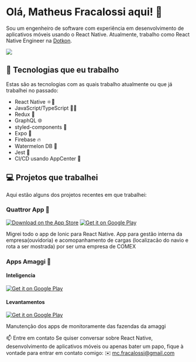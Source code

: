 # Olá, Matheus Fracalossi aqui! 👋
Sou um engenheiro de software com experiência em desenvolvimento de aplicativos móveis usando o React Native. Atualmente, trabalho como React Native Engineer na [Dotkon](https://www.dotkon.com.br/).

  <a href="https://www.linkedin.com/in/matheus-fracalossi/" target="_blank"><img src="https://img.shields.io/badge/-LinkedIn-0078D4?style=flat&logo=linkedin&logoColor=white" target="_blank"></a> 


## 🚀 Tecnologias que eu trabalho

Estas são as tecnologias com as quais trabalho atualmente ou que já trabalhei no passado:
- React Native ⚛️📱
- JavaScript/TypeScript 🧑‍💻
- Redux 🔄
- GraphQL 🌐
- styled-components 💅
- Expo 📱
- Firebase 🔥
- Watermelon DB 🍉
- Jest 🤡
- CI/CD usando AppCenter 📲

## 💻 Projetos que trabalhei
Aqui estão alguns dos projetos recentes em que trabalhei:

### Quattror App 🚢

[![Download on the App Store](https://img.shields.io/badge/Download-on%20the%20App%20Store-blue)](https://apps.apple.com/br/app/quattror/id1469607292)
[![Get it on Google Play](https://img.shields.io/badge/Get%20it%20on-Google%20Play-green)](https://play.google.com/store/apps/details?id=com.globalsys.quattror&hl=pt_BR&gl=US)

Migrei todo o app de Ionic para React Native. App para gestão interna da empresa(ouvidoria) e acomopanhamento de cargas (localizacão do navio e rota a ser mostrada) por ser uma empresa de COMEX

### Apps Amaggi 🌾

#### Inteligencia
[![Get it on Google Play](https://img.shields.io/badge/Get%20it%20on-Google%20Play-green)](https://play.google.com/store/apps/details?id=com.originar.inteligencia&hl=pt-br)

#### Levantamentos
[![Get it on Google Play](https://img.shields.io/badge/Get%20it%20on-Google%20Play-green)](https://play.google.com/store/apps/details?id=com.originar.levantamentosafra&hl=pt-br)

Manutenção dos apps de monitoramente das fazendas da amaggi

📫 Entre em contato
Se quiser conversar sobre React Native, desenvolvimento de aplicativos móveis ou apenas bater um papo, fique à vontade para entrar em contato comigo:
✉️ mc.fracalossi@gmail.com
